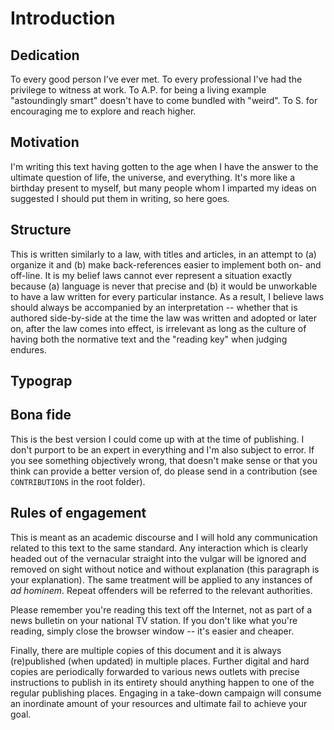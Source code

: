 # Introduction

## Dedication

To every good person I've ever met. To every professional I've had the privilege to witness at work. To A.P. for being a living example "astoundingly smart" doesn't have to come bundled with "weird". To S. for encouraging me to explore and reach higher.

## Motivation

I'm writing this text having gotten to the age when I have the answer to the ultimate question of life, the universe, and everything. It's more like a birthday present to myself, but many people whom I imparted my ideas on suggested I should put them in writing, so here goes.

## Structure

This is written similarly to a law, with titles and articles, in an attempt to (a) organize it and (b) make back-references easier to implement both on- and off-line. It is my belief laws cannot ever represent a situation exactly because (a) language is never that precise and (b) it would be unworkable to have a law written for every particular instance. As a result, I believe laws should always be accompanied by an interpretation -- whether that is authored side-by-side at the time the law was written and adopted or later on, after the law comes into effect, is irrelevant as long as the culture of having both the normative text and the "reading key" when judging endures.

## Typograp

## Bona fide

This is the best version I could come up with at the time of publishing. I don't purport to be an expert in everything and I'm also subject to error. If you see something objectively wrong, that doesn't make sense or that you think can provide a better version of, do please send in a contribution (see `CONTRIBUTIONS` in the root folder).

## Rules of engagement

This is meant as an academic discourse and I will hold any communication related to this text to the same standard. Any interaction which is clearly headed out of the vernacular straight into the vulgar will be ignored and removed on sight without notice and without explanation (this paragraph is your explanation). The same treatment will be applied to any instances of *ad hominem*. Repeat offenders will be referred to the relevant authorities.

Please remember you're reading this text off the Internet, not as part of a news bulletin on your national TV station. If you don't like what you're reading, simply close the browser window -- it's easier and cheaper.

Finally, there are multiple copies of this document and it is always (re)published (when updated) in multiple places. Further digital and hard copies are periodically forwarded to various news outlets with precise instructions to publish in its entirety should anything happen to one of the regular publishing places. Engaging in a take-down campaign will consume an inordinate amount of your resources and ultimate fail to achieve your goal.
<!--stackedit_data:
eyJoaXN0b3J5IjpbMTMxMjY5MjQyLDE2NTU1ODYxMDhdfQ==
-->